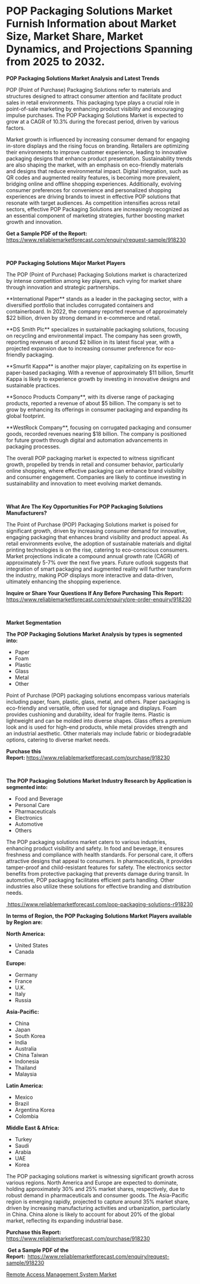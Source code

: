 <p><h1>POP Packaging Solutions Market Furnish Information about Market Size, Market Share, Market Dynamics, and Projections Spanning from 2025 to 2032.</h1></p><p><strong>POP Packaging Solutions Market Analysis and Latest Trends</strong></p>
<p><p>POP (Point of Purchase) Packaging Solutions refer to materials and structures designed to attract consumer attention and facilitate product sales in retail environments. This packaging type plays a crucial role in point-of-sale marketing by enhancing product visibility and encouraging impulse purchases. The POP Packaging Solutions Market is expected to grow at a CAGR of 10.3% during the forecast period, driven by various factors.</p><p>Market growth is influenced by increasing consumer demand for engaging in-store displays and the rising focus on branding. Retailers are optimizing their environments to improve customer experience, leading to innovative packaging designs that enhance product presentation. Sustainability trends are also shaping the market, with an emphasis on eco-friendly materials and designs that reduce environmental impact. Digital integration, such as QR codes and augmented reality features, is becoming more prevalent, bridging online and offline shopping experiences. Additionally, evolving consumer preferences for convenience and personalized shopping experiences are driving brands to invest in effective POP solutions that resonate with target audiences. As competition intensifies across retail sectors, effective POP Packaging Solutions are increasingly recognized as an essential component of marketing strategies, further boosting market growth and innovation.</p></p>
<p><strong>Get a Sample PDF of the Report:&nbsp;</strong> <a href="https://www.reliablemarketforecast.com/enquiry/request-sample/918230?utm_campaign=1720&utm_medium=2&utm_source=Github&utm_content=ia&utm_term=07032025&utm_id=pop-packaging-solutions">https://www.reliablemarketforecast.com/enquiry/request-sample/918230</a></p>
<p>&nbsp;</p>
<p><strong>POP Packaging Solutions Major Market Players</strong></p>
<p><p>The POP (Point of Purchase) Packaging Solutions market is characterized by intense competition among key players, each vying for market share through innovation and strategic partnerships. </p><p>**International Paper** stands as a leader in the packaging sector, with a diversified portfolio that includes corrugated containers and containerboard. In 2022, the company reported revenue of approximately $22 billion, driven by strong demand in e-commerce and retail.</p><p>**DS Smith Plc** specializes in sustainable packaging solutions, focusing on recycling and environmental impact. The company has seen growth, reporting revenues of around $2 billion in its latest fiscal year, with a projected expansion due to increasing consumer preference for eco-friendly packaging.</p><p>**Smurfit Kappa** is another major player, capitalizing on its expertise in paper-based packaging. With a revenue of approximately $11 billion, Smurfit Kappa is likely to experience growth by investing in innovative designs and sustainable practices.</p><p>**Sonoco Products Company**, with its diverse range of packaging products, reported a revenue of about $5 billion. The company is set to grow by enhancing its offerings in consumer packaging and expanding its global footprint.</p><p>**WestRock Company**, focusing on corrugated packaging and consumer goods, recorded revenues nearing $18 billion. The company is positioned for future growth through digital and automation advancements in packaging processes.</p><p>The overall POP packaging market is expected to witness significant growth, propelled by trends in retail and consumer behavior, particularly online shopping, where effective packaging can enhance brand visibility and consumer engagement. Companies are likely to continue investing in sustainability and innovation to meet evolving market demands.</p></p>
<p>&nbsp;</p>
<p><strong>What Are The Key Opportunities For POP Packaging Solutions Manufacturers?</strong></p>
<p><p>The Point of Purchase (POP) Packaging Solutions market is poised for significant growth, driven by increasing consumer demand for innovative, engaging packaging that enhances brand visibility and product appeal. As retail environments evolve, the adoption of sustainable materials and digital printing technologies is on the rise, catering to eco-conscious consumers. Market projections indicate a compound annual growth rate (CAGR) of approximately 5-7% over the next five years. Future outlook suggests that integration of smart packaging and augmented reality will further transform the industry, making POP displays more interactive and data-driven, ultimately enhancing the shopping experience.</p></p>
<p><strong>Inquire or Share Your Questions If Any Before Purchasing This Report:</strong> <a href="https://www.reliablemarketforecast.com/enquiry/pre-order-enquiry/918230?utm_campaign=1720&utm_medium=2&utm_source=Github&utm_content=ia&utm_term=07032025&utm_id=pop-packaging-solutions">https://www.reliablemarketforecast.com/enquiry/pre-order-enquiry/918230</a></p>
<p>&nbsp;</p>
<p><strong>Market Segmentation</strong></p>
<p><strong>The POP Packaging Solutions Market Analysis by types is segmented into:</strong></p>
<p><ul><li>Paper</li><li>Foam</li><li>Plastic</li><li>Glass</li><li>Metal</li><li>Other</li></ul></p>
<p><p>Point of Purchase (POP) packaging solutions encompass various materials including paper, foam, plastic, glass, metal, and others. Paper packaging is eco-friendly and versatile, often used for signage and displays. Foam provides cushioning and durability, ideal for fragile items. Plastic is lightweight and can be molded into diverse shapes. Glass offers a premium look and is used for high-end products, while metal provides strength and an industrial aesthetic. Other materials may include fabric or biodegradable options, catering to diverse market needs.</p></p>
<p><strong>Purchase this Report:&nbsp;</strong><a href="https://www.reliablemarketforecast.com/purchase/918230?utm_campaign=1720&utm_medium=2&utm_source=Github&utm_content=ia&utm_term=07032025&utm_id=pop-packaging-solutions">https://www.reliablemarketforecast.com/purchase/918230</a></p>
<p>&nbsp;</p>
<p><strong>The POP Packaging Solutions Market Industry Research by Application is segmented into:</strong></p>
<p><ul><li>Food and Beverage</li><li>Personal Care</li><li>Pharmaceuticals</li><li>Electronics</li><li>Automotive</li><li>Others</li></ul></p>
<p><p>The POP packaging solutions market caters to various industries, enhancing product visibility and safety. In food and beverage, it ensures freshness and compliance with health standards. For personal care, it offers attractive designs that appeal to consumers. In pharmaceuticals, it provides tamper-proof and child-resistant features for safety. The electronics sector benefits from protective packaging that prevents damage during transit. In automotive, POP packaging facilitates efficient parts handling. Other industries also utilize these solutions for effective branding and distribution needs.</p></p>
<p><a href="https://www.reliablemarketforecast.com/pop-packaging-solutions-r918230?utm_campaign=1720&utm_medium=2&utm_source=Github&utm_content=ia&utm_term=07032025&utm_id=pop-packaging-solutions">&nbsp;https://www.reliablemarketforecast.com/pop-packaging-solutions-r918230</a></p>
<p><strong>In terms of Region, the POP Packaging Solutions Market Players available by Region are:</strong></p>
<p>
    <p> <strong> North America: </strong>
        <ul>
            <li>United States</li>
            <li>Canada</li>
        </ul>
        </p> 
    <p> <strong> Europe: </strong>
        <ul>
            <li>Germany</li>
            <li>France</li>
            <li>U.K.</li>
            <li>Italy</li>
            <li>Russia</li>
        </ul>
        </p> 
    <p> <strong> Asia-Pacific: </strong>
        <ul>
            <li>China</li>
            <li>Japan</li>
            <li>South Korea</li>
            <li>India</li>
            <li>Australia</li>
            <li>China Taiwan</li>
            <li>Indonesia</li>
            <li>Thailand</li>
            <li>Malaysia</li>
        </ul>
        </p> 
    <p> <strong> Latin America: </strong>
        <ul>
            <li>Mexico</li>
            <li>Brazil</li>
            <li>Argentina Korea</li>
            <li>Colombia</li>
        </ul>
        </p> 
    <p> <strong> Middle East & Africa: </strong>
        <ul>
            <li>Turkey</li>
            <li>Saudi</li>
            <li>Arabia</li>
            <li>UAE</li>
            <li>Korea</li>
        </ul>
    </p>
    </p>
<p><p>The POP packaging solutions market is witnessing significant growth across various regions. North America and Europe are expected to dominate, holding approximately 30% and 25% market shares, respectively, due to robust demand in pharmaceuticals and consumer goods. The Asia-Pacific region is emerging rapidly, projected to capture around 35% market share, driven by increasing manufacturing activities and urbanization, particularly in China. China alone is likely to account for about 20% of the global market, reflecting its expanding industrial base.</p></p>
<p><strong>Purchase this Report: </strong><a href="https://www.reliablemarketforecast.com/purchase/918230?utm_campaign=1720&utm_medium=2&utm_source=Github&utm_content=ia&utm_term=07032025&utm_id=pop-packaging-solutions">https://www.reliablemarketforecast.com/purchase/918230</a></p>
<p>&nbsp;<strong>Get a Sample PDF of the Report:&nbsp;&nbsp;</strong><a href="https://www.reliablemarketforecast.com/enquiry/request-sample/918230?utm_campaign=1720&utm_medium=2&utm_source=Github&utm_content=ia&utm_term=07032025&utm_id=pop-packaging-solutions">https://www.reliablemarketforecast.com/enquiry/request-sample/918230</a></p>
<p><strong></strong></p>
<p><p><a href="https://github.com/willjis/Market-Research-Report-List-1/blob/main/remote-access-management-system-market.md?utm_campaign=1720&utm_medium=2&utm_source=Github&utm_content=ia&utm_term=07032025&utm_id=pop-packaging-solutions">Remote Access Management System Market</a></p></p>